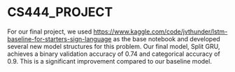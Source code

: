 # CS444_PROJECT

For our final project, we used https://www.kaggle.com/code/jvthunder/lstm-baseline-for-starters-sign-language as the base notebook and developed several new model structures for this problem. Our final model, Split GRU, achieves a binary validation accuracy of 0.74 and categorical accuracy of 0.9. This is a significant improvement compared to our baseline model.
